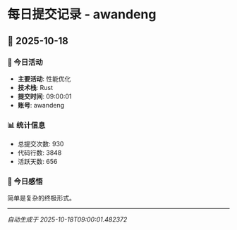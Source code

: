 # 每日提交记录 - awandeng

## 📅 2025-10-18

### 🎯 今日活动
- **主要活动**: 性能优化
- **技术栈**: Rust
- **提交时间**: 09:00:01
- **账号**: awandeng

### 📊 统计信息
- 总提交次数: 930
- 代码行数: 3848
- 活跃天数: 656

### 💭 今日感悟
简单是复杂的终极形式。

---
*自动生成于 2025-10-18T09:00:01.482372*
